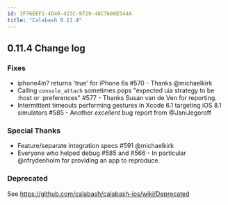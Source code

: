 ```yaml
---
id: 3F76EEF1-4D40-423C-9729-48C7608E544A
title: "Calabash 0.11.4"
---
```


## 0.11.4 Change log

### Fixes

* iphone4in? returns 'true' for iPhone 6s #570 - Thanks @michaelkirk
* Calling `console_attach` sometimes pops "expected uia strategy to be :host or :preferences" #577 - Thanks Susan van de Ven for reporting.
* Intermittent timeouts performing gestures in Xcode 6.1 targeting iOS 8.1 simulators #585 - Another _excellent_ bug report from @JaniJegoroff

### Special Thanks

* Feature/separate integration specs #591 @michaelkirk
* Everyone who helped debug #585 and #566 - In particular @nfrydenholm for providing an app to reproduce.

### Deprecated

See https://github.com/calabash/calabash-ios/wiki/Deprecated

